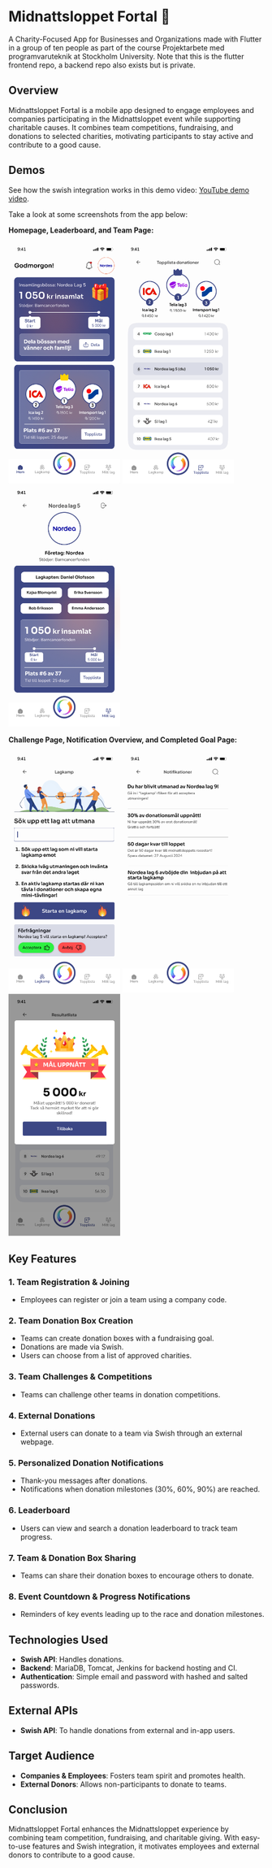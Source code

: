 # Midnattsloppet Fortal 🏃 
A Charity-Focused App for Businesses and Organizations made with Flutter in a group of ten people as part of the course Projektarbete med programvaruteknik at Stockholm University.
Note that this is the flutter frontend repo, a backend repo also exists but is private.

## Overview

Midnattsloppet Fortal is a mobile app designed to engage employees and companies participating in the Midnattsloppet event while supporting charitable causes. It combines team competitions, fundraising, and donations to selected charities, motivating participants to stay active and contribute to a good cause.

## Demos
See how the swish integration works in this demo video: [YouTube demo video](https://youtube.com/shorts/nnDU-ftcbvU?feature=share).

Take a look at some screenshots from the app below:

**Homepage, Leaderboard, and Team Page:**
<p align="start">
  <img src="demo_images/homepage.png" width="220" />
  <img src="demo_images/leaderboardpage.png" width="220" />
  <img src="demo_images/teampage.png" width="220" />
</p>

**Challenge Page, Notification Overview, and Completed Goal Page:**
<p align="start">
  <img src="demo_images/challengepage.png" width="220" />
  <img src="demo_images/notificationpage.png" width="220" />
  <img src="demo_images/completedgoalpage.png" width="220" />
</p>

## Key Features

### 1. Team Registration & Joining
- Employees can register or join a team using a company code.

### 2. Team Donation Box Creation
- Teams can create donation boxes with a fundraising goal.
- Donations are made via Swish.
- Users can choose from a list of approved charities.

### 3. Team Challenges & Competitions
- Teams can challenge other teams in donation competitions.

### 4. External Donations
- External users can donate to a team via Swish through an external webpage.

### 5. Personalized Donation Notifications
- Thank-you messages after donations.
- Notifications when donation milestones (30%, 60%, 90%) are reached.

### 6. Leaderboard
- Users can view and search a donation leaderboard to track team progress.

### 7. Team & Donation Box Sharing
- Teams can share their donation boxes to encourage others to donate.

### 8. Event Countdown & Progress Notifications
- Reminders of key events leading up to the race and donation milestones.

## Technologies Used

- **Swish API**: Handles donations.
- **Backend**: MariaDB, Tomcat, Jenkins for backend hosting and CI.
- **Authentication**: Simple email and password with hashed and salted passwords.

## External APIs

- **Swish API**: To handle donations from external and in-app users.

## Target Audience

- **Companies & Employees**: Fosters team spirit and promotes health.
- **External Donors**: Allows non-participants to donate to teams.

## Conclusion

Midnattsloppet Fortal enhances the Midnattsloppet experience by combining team competition, fundraising, and charitable giving. With easy-to-use features and Swish integration, it motivates employees and external donors to contribute to a good cause.

